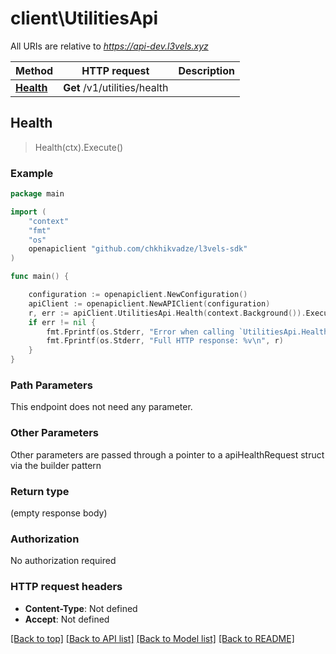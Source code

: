 # client\UtilitiesApi

All URIs are relative to *https://api-dev.l3vels.xyz*

Method | HTTP request | Description
------------- | ------------- | -------------
[**Health**](UtilitiesApi.md#Health) | **Get** /v1/utilities/health | 



## Health

> Health(ctx).Execute()



### Example

```go
package main

import (
    "context"
    "fmt"
    "os"
    openapiclient "github.com/chkhikvadze/l3vels-sdk"
)

func main() {

    configuration := openapiclient.NewConfiguration()
    apiClient := openapiclient.NewAPIClient(configuration)
    r, err := apiClient.UtilitiesApi.Health(context.Background()).Execute()
    if err != nil {
        fmt.Fprintf(os.Stderr, "Error when calling `UtilitiesApi.Health``: %v\n", err)
        fmt.Fprintf(os.Stderr, "Full HTTP response: %v\n", r)
    }
}
```

### Path Parameters

This endpoint does not need any parameter.

### Other Parameters

Other parameters are passed through a pointer to a apiHealthRequest struct via the builder pattern


### Return type

 (empty response body)

### Authorization

No authorization required

### HTTP request headers

- **Content-Type**: Not defined
- **Accept**: Not defined

[[Back to top]](#) [[Back to API list]](../README.md#documentation-for-api-endpoints)
[[Back to Model list]](../README.md#documentation-for-models)
[[Back to README]](../README.md)

